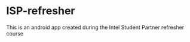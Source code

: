 ISP-refresher
=============

This is an android app created during the Intel Student Partner refresher course
